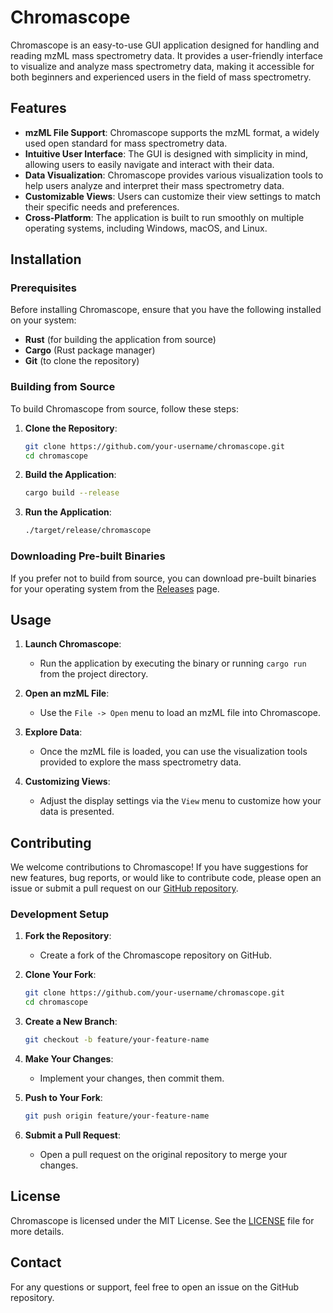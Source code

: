 # Chromascope

Chromascope is an easy-to-use GUI application designed for handling and reading mzML mass spectrometry data. It provides a user-friendly interface to visualize and analyze mass spectrometry data, making it accessible for both beginners and experienced users in the field of mass spectrometry.

## Features

- **mzML File Support**: Chromascope supports the mzML format, a widely used open standard for mass spectrometry data.
- **Intuitive User Interface**: The GUI is designed with simplicity in mind, allowing users to easily navigate and interact with their data.
- **Data Visualization**: Chromascope provides various visualization tools to help users analyze and interpret their mass spectrometry data.
- **Customizable Views**: Users can customize their view settings to match their specific needs and preferences.
- **Cross-Platform**: The application is built to run smoothly on multiple operating systems, including Windows, macOS, and Linux.

## Installation

### Prerequisites

Before installing Chromascope, ensure that you have the following installed on your system:

- **Rust** (for building the application from source)
- **Cargo** (Rust package manager)
- **Git** (to clone the repository)

### Building from Source

To build Chromascope from source, follow these steps:

1. **Clone the Repository**:
   ```bash
   git clone https://github.com/your-username/chromascope.git
   cd chromascope
   ```

2. **Build the Application**:
   ```bash
   cargo build --release
   ```

3. **Run the Application**:
   ```bash
   ./target/release/chromascope
   ```

### Downloading Pre-built Binaries

If you prefer not to build from source, you can download pre-built binaries for your operating system from the [Releases](https://github.com/your-username/chromascope/releases) page.

## Usage

1. **Launch Chromascope**:
   - Run the application by executing the binary or running `cargo run` from the project directory.

2. **Open an mzML File**:
   - Use the `File -> Open` menu to load an mzML file into Chromascope.

3. **Explore Data**:
   - Once the mzML file is loaded, you can use the visualization tools provided to explore the mass spectrometry data.

4. **Customizing Views**:
   - Adjust the display settings via the `View` menu to customize how your data is presented.

## Contributing

We welcome contributions to Chromascope! If you have suggestions for new features, bug reports, or would like to contribute code, please open an issue or submit a pull request on our [GitHub repository](https://github.com/your-username/chromascope).

### Development Setup

1. **Fork the Repository**:
   - Create a fork of the Chromascope repository on GitHub.

2. **Clone Your Fork**:
   ```bash
   git clone https://github.com/your-username/chromascope.git
   cd chromascope
   ```

3. **Create a New Branch**:
   ```bash
   git checkout -b feature/your-feature-name
   ```

4. **Make Your Changes**:
   - Implement your changes, then commit them.

5. **Push to Your Fork**:
   ```bash
   git push origin feature/your-feature-name
   ```

6. **Submit a Pull Request**:
   - Open a pull request on the original repository to merge your changes.

## License

Chromascope is licensed under the MIT License. See the [LICENSE](LICENSE) file for more details.

## Contact

For any questions or support, feel free to open an issue on the GitHub repository.
